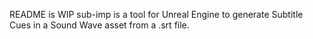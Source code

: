 README is WIP
sub-imp is a tool for Unreal Engine to generate Subtitle Cues in a Sound Wave asset from a .srt file.
